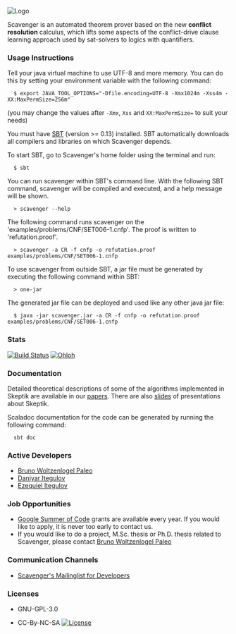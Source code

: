 
![Logo](https://raw.github.com/Paradoxika/Skeptik/develop/res/logo150.png)

Scavenger is an automated theorem prover based on the new **conflict resolution** calculus,
which lifts some aspects of the conflict-drive clause learning approach used by sat-solvers to
logics with quantifiers. 


### Usage Instructions

Tell your java virtual machine to use UTF-8 and more memory. You can do this by setting your environment variable with the following command:

```
  $ export JAVA_TOOL_OPTIONS="-Dfile.encoding=UTF-8 -Xmx1024m -Xss4m -XX:MaxPermSize=256m"
```

(you may change the values after ```-Xmx```, ```Xss``` and ```XX:MaxPermSize=``` to suit your needs)

You must have [SBT](http://www.scala-sbt.org/release/docs/Getting-Started/Setup.html) (version >= 0.13) installed. SBT automatically downloads all compilers and libraries on which Scavenger depends.

To start SBT, go to Scavenger's home folder using the terminal and run:

```
  $ sbt
```

You can run scavenger within SBT's command line. With the following SBT command, scavenger will be compiled and executed, and a help message will be shown.

```  
  > scavenger --help
```

The following command runs scavenger on the 'examples/problems/CNF/SET006-1.cnfp'. The proof is written to 'refutation.proof'.
  

```
  > scavenger -a CR -f cnfp -o refutation.proof examples/problems/CNF/SET006-1.cnfp
```

To use scavenger from outside SBT, a jar file must be generated by executing the following command within SBT:

```
  > one-jar
```

The generated jar file can be deployed and used like any other java jar file:

```
  $ java -jar scavenger.jar -a CR -f cnfp -o refutation.proof examples/problems/CNF/SET006-1.cnfp
```




### Stats

[![Build Status](https://buildhive.cloudbees.com/job/Paradoxika/job/Skeptik/badge/icon)](https://buildhive.cloudbees.com/job/Paradoxika/job/Skeptik/)
[![Ohloh](https://www.ohloh.net/p/Skeptik/widgets/project_thin_badge.gif)](https://www.ohloh.net/p/Skeptik)



### Documentation

Detailed theoretical descriptions of some of the algorithms implemented in Skeptik are available in our [papers](https://github.com/Paradoxika/Papers). There are also [slides](https://github.com/Paradoxika/Talks) of presentations about Skeptik.

Scaladoc documentation for the code can be generated by running the following command:

```
  sbt doc
```



### Active Developers

 * [Bruno Woltzenlogel Paleo](https://github.com/Ceilican/)
 * [Daniyar Itegulov](https://github.com/itegulov)
 * [Ezequiel Itegulov](https://github.com/EzequielPostan)


### Job Opportunities

 * [Google Summer of Code]() grants are available every year. If you would like to apply, it is never too early to contact us. 
 * If you would like to do a project, M.Sc. thesis or Ph.D. thesis related to Scavenger, please contact [Bruno Woltzenlogel Paleo](http://paleo.woltzenlogel.org)


### Communication Channels

 * [Scavenger's Mailinglist for Developers](https://groups.google.com/forum/?fromgroups#!forum/skeptik-dev)


### Licenses
 
* GNU-GPL-3.0

* CC-By-NC-SA [![License](http://i.creativecommons.org/l/by-nc-sa/3.0/88x31.png)](http://creativecommons.org/licenses/by-nc-sa/3.0/deed.en_US)

 

